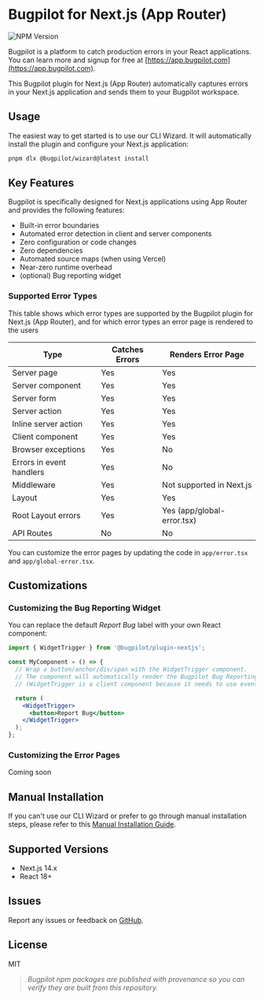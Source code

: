 # Bugpilot for Next.js (App Router)

![NPM Version](https://img.shields.io/npm/v/@bugpilot/plugin-nextjs)

Bugpilot is a platform to catch production errors in your React applications. You can learn more and signup for free at [https://app.bugpilot.com](https://app.bugpilot.com).

This Bugpilot plugin for Next.js (App Router) automatically captures errors in your Next.js application and sends them to your Bugpilot workspace.

## Usage

The easiest way to get started is to use our CLI Wizard. It will automatically install the plugin and configure your Next.js application:

```bash
pnpm dlx @bugpilot/wizard@latest install
```

## Key Features

Bugpilot is specifically designed for Next.js applications using App Router and provides the following features:

- Built-in error boundaries
- Automated error detection in client and server components
- Zero configuration or code changes
- Zero dependencies
- Automated source maps (when using Vercel)
- Near-zero runtime overhead
- (optional) Bug reporting widget

### Supported Error Types

This table shows which error types are supported by the Bugpilot plugin for Next.js (App Router), and for which error types an error page is rendered to the users

| Type                      | Catches Errors | Renders Error Page       |
|---------------------------|----------------|--------------------------|
| Server page               | Yes            | Yes                      |
| Server component          | Yes            | Yes                      |
| Server form               | Yes            | Yes                      |
| Server action             | Yes            | Yes                      |
| Inline server action      | Yes            | Yes                      |
| Client component          | Yes            | Yes                      |
| Browser exceptions        | Yes            | No                       |
| Errors in event handlers  | Yes            | No                       |
| Middleware                | Yes            | Not supported in Next.js |
| Layout                    | Yes            | Yes                      |
| Root Layout errors        | Yes            | Yes (app/global-error.tsx) |
| API Routes                | No             | No                       |

You can customize the error pages by updating the code in `app/error.tsx` and `app/global-error.tsx`.

## Customizations

### Customizing the Bug Reporting Widget

You can replace the default *Report Bug* label with your own React component:

```jsx
import { WidgetTrigger } from '@bugpilot/plugin-nextjs';

const MyComponent = () => {
  // Wrap a button/anchor/div/span with the WidgetTrigger component.
  // The component will automatically render the Bugpilot Bug Reporting widget when clicked.
  // (WidgetTrigger is a client component because it needs to use event handlers)

  return (
    <WidgetTrigger>
      <button>Report Bug</button>
    </WidgetTrigger>
  );
};

```

### Customizing the Error Pages

Coming soon

## Manual Installation

If you can't use our CLI Wizard or prefer to go through manual installation steps, please refer to this [Manual Installation Guide](https://github.com/bugpilot/wizard/wiki/Manual-Setup-(Next.js-App-Router)).

## Supported Versions

- Next.js 14.x
- React 18+

## Issues

Report any issues or feedback on [GitHub](https://github.com/bugpilot/plugin-nextjs/issues).

## License

MIT

> *Bugpilot npm packages are published with provenance so you can verify they are built from this repository.*
